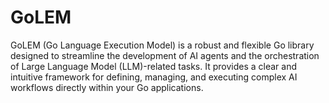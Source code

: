 # GoLEM
GoLEM (Go Language Execution Model) is a robust and flexible Go library designed to streamline the development of AI agents and the orchestration of Large Language Model (LLM)-related tasks. It provides a clear and intuitive framework for defining, managing, and executing complex AI workflows directly within your Go applications.

